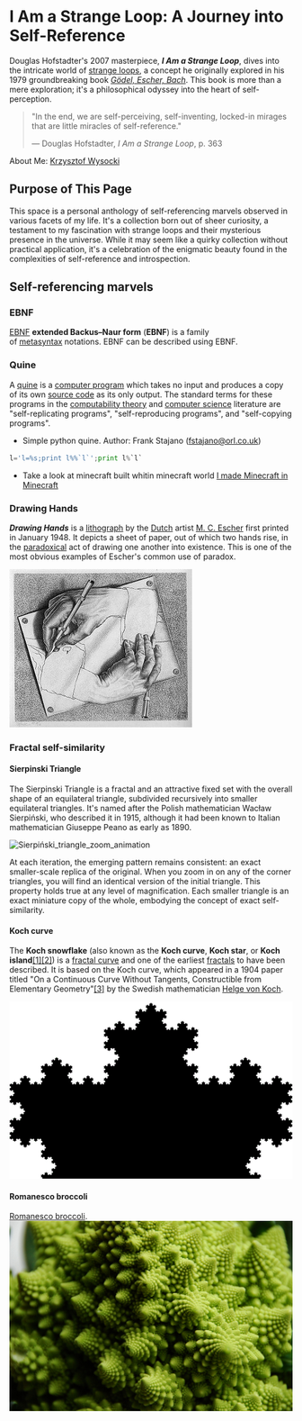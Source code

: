 # I Am a Strange Loop: A Journey into Self-Reference

Douglas Hofstadter's 2007 masterpiece, _**I Am a Strange Loop**_, dives into the intricate world of [strange loops](https://en.wikipedia.org/wiki/Strange_loop "Strange loop"), a concept he originally explored in his 1979 groundbreaking book _[Gödel, Escher, Bach](https://en.wikipedia.org/wiki/G%C3%B6del,_Escher,_Bach "Gödel, Escher, Bach")_. This book is more than a mere exploration; it's a philosophical odyssey into the heart of self-perception.

> "In the end, we are self-perceiving, self-inventing, locked-in mirages that are little miracles of self-reference."
> 
> — Douglas Hofstadter, _I Am a Strange Loop_, p. 363

About Me: [Krzysztof Wysocki](Krzysztof%20Wysocki.md)

## Purpose of This Page

This space is a personal anthology of self-referencing marvels observed in various facets of my life. It's a collection born out of sheer curiosity, a testament to my fascination with strange loops and their mysterious presence in the universe. While it may seem like a quirky collection without practical application, it's a celebration of the enigmatic beauty found in the complexities of self-reference and introspection.

## Self-referencing marvels

### EBNF 

[EBNF](https://en.wikipedia.org/wiki/Extended_Backus%E2%80%93Naur_form) **extended Backus–Naur form** (**EBNF**) is a family of [metasyntax](https://en.wikipedia.org/wiki/Metasyntax "Metasyntax") notations. EBNF can be described using EBNF.

### Quine

A [quine](https://en.wikipedia.org/wiki/Quine_(computing)) is a [computer program](https://en.wikipedia.org/wiki/Computer_program "Computer program") which takes no input and produces a copy of its own [source code](https://en.wikipedia.org/wiki/Source_code "Source code") as its only output. The standard terms for these programs in the [computability theory](https://en.wikipedia.org/wiki/Computability_theory "Computability theory") and [computer science](https://en.wikipedia.org/wiki/Computer_science "Computer science") literature are "self-replicating programs", "self-reproducing programs", and "self-copying programs".

- Simple python quine. Author: Frank Stajano (fstajano@orl.co.uk)

```python
l='l=%s;print l%%`l`';print l%`l`
``` 

- Take a look at minecraft built whitin minecraft world [I made Minecraft in Minecraft](https://www.youtube.com/watch?v=-BP7DhHTU-I)

### Drawing Hands

_**Drawing Hands**_ is a [lithograph](https://en.wikipedia.org/wiki/Lithograph "Lithograph") by the [Dutch](https://en.wikipedia.org/wiki/Netherlands "Netherlands") artist [M. C. Escher](https://en.wikipedia.org/wiki/M._C._Escher "M. C. Escher") first printed in January 1948. It depicts a sheet of paper, out of which two hands rise, in the [paradoxical](https://en.wikipedia.org/wiki/Paradox "Paradox") act of drawing one another into existence. This is one of the most obvious examples of Escher's common use of paradox.

![Self Drawing Hands](media/Self%20Drawing%20Hands.png)

### Fractal self-similarity 

#### Sierpinski Triangle

The Sierpinski Triangle is a fractal and an attractive fixed set with the overall shape of an equilateral triangle, subdivided recursively into smaller equilateral triangles. It's named after the Polish mathematician Wacław Sierpiński, who described it in 1915, although it had been known to Italian mathematician Giuseppe Peano as early as 1890.

![Sierpiński_triangle_zoom_animation](media/Sierpiński_triangle_zoom_animation.gif)

At each iteration, the emerging pattern remains consistent: an exact smaller-scale replica of the original. When you zoom in on any of the corner triangles, you will find an identical version of the initial triangle. This property holds true at any level of magnification. Each smaller triangle is an exact miniature copy of the whole, embodying the concept of exact self-similarity.

#### Koch curve

The **Koch snowflake** (also known as the **Koch curve**, **Koch star**, or **Koch island**[[1]](https://en.wikipedia.org/wiki/Koch_snowflake#cite_note-1)[[2]](https://en.wikipedia.org/wiki/Koch_snowflake#cite_note-2)) is a [fractal curve](https://en.wikipedia.org/wiki/Fractal_curve "Fractal curve") and one of the earliest [fractals](https://en.wikipedia.org/wiki/Fractal "Fractal") to have been described. It is based on the Koch curve, which appeared in a 1904 paper titled "On a Continuous Curve Without Tangents, Constructible from Elementary Geometry"[[3]](https://en.wikipedia.org/wiki/Koch_snowflake#cite_note-Koch-3) by the Swedish mathematician [Helge von Koch](https://en.wikipedia.org/wiki/Helge_von_Koch "Helge von Koch").

![KochSnowGif16_800x500_2](media/KochSnowGif16_800x500_2.gif)

#### Romanesco broccoli

[Romanesco broccoli](https://en.wikipedia.org/wiki/Romanesco_broccoli "Romanesco broccoli").
![Romanesco](media/Romanesco.jpeg)